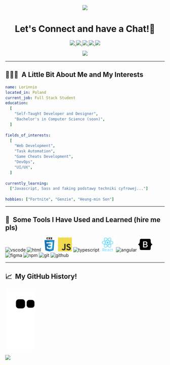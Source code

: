<p align="center">
  <img src="https://capsule-render.vercel.app/api?type=waving&color=gradient&text=Hello!&height=100&section=header"/>
</p>

<h1 align="center">
  Let's Connect and have a Chat!💬
</h1>

<p align="center">
<a href="https://lorinnio.netlify.app/">
  <img height="50" src="https://user-images.githubusercontent.com/46517096/166972883-f5f1d88c-0246-4374-88ac-ded0f2cf0699.png"/>
</a>
<a href="https://www.linkedin.com/in/lorinnio/">
  <img height="50" src="https://user-images.githubusercontent.com/46517096/166973395-19676cd8-f8ec-4abf-83ff-da8243505b82.png"/>
</a>

<a href="https://dev.to/lorinnio">
  <img height="50" src="https://user-images.githubusercontent.com/46517096/166974096-7aeecad4-483e-4c85-983f-f4b37b3f794e.png"/>
</a>
<a href="https://twitter.com/lorinnio">
  <img height="50" src="https://user-images.githubusercontent.com/46517096/166974271-91dfa250-d70b-4cb9-8707-f1bda1b708c3.png"/>
</a>
<a href="https://www.instagram.com/lorinnio/">
  <img height="50" src="https://user-images.githubusercontent.com/46517096/166974368-9798f39f-1f46-499c-b14e-81f0a3f83a06.png"/>
</a>
</p>

<p align="center">
  <!-- <img src= "https://i.giphy.com/media/q217GUnfKAmJlFcjBX/giphy.webp"> -->
  <!-- <img src= "https://ik.imagekit.io/lorinnio/ekipa-friz.gif?updatedAt=1679420109513"> -->
  <!-- <img src= "https://ik.imagekit.io/lorinnio/eluwina.gif?updatedAt=1679420367811"> -->
  <!-- <img src= "https://ik.imagekit.io/lorinnio/inazuma-eleven-ina11.gif?updatedAt=1679421456340"> -->
  <img src= "https://ik.imagekit.io/lorinnio/inazuma-eleven-ina11__1_.gif?updatedAt=1679421444596">
  
</p>

---

<h2> 👨🏻‍💻 &nbsp;A Little Bit About Me and My Interests</h2>

```yaml
name: Lorinnio
located_in: Poland
current_job: Full Stack Student
education:
  [
    "Self-Taught Developer and Designer",
    "Bachelor's in Computer Science (soon)",
  ]

fields_of_interests:
  [
    "Web Development",
    "Task Automation",
    "Game Cheats Development",
    "DevOps",
    "UI/UX",
  ]

currently_learning:
  ["Javascript, Sass and faking podstawy techniki cyfrowej..."]

hobbies: ["Fortnite", "Genzie", "Heung-min Son"]
```

---

<h2> 🚀 &nbsp;Some Tools I Have Used and Learned (hire me pls)</h2>
<p align="left">
<img src="https://cdn.jsdelivr.net/gh/devicons/devicon/icons/vscode/vscode-original.svg" alt="vscode" width="45" height="45"/>
<img src="https://cdn.jsdelivr.net/gh/devicons/devicon/icons/html5/html5-original.svg" alt="html" width="45" height="45"/>
<img src="https://raw.githubusercontent.com/devicons/devicon/master/icons/css3/css3-original-wordmark.svg" alt="css3" width="45" height="45" />
<img src="https://raw.githubusercontent.com/devicons/devicon/master/icons/javascript/javascript-original.svg" alt="javascript" width="45" height="45" />
<img src="https://cdn.jsdelivr.net/gh/devicons/devicon/icons/typescript/typescript-original.svg" alt="typescript" width="45" height="45"/>

<img src="https://raw.githubusercontent.com/devicons/devicon/master/icons/react/react-original-wordmark.svg" alt="react" width="45" height="45" />
<img src="https://cdn.jsdelivr.net/gh/devicons/devicon/icons/angularjs/angularjs-plain.svg" alt="angular" width="45" height="45"/>

<img src="https://raw.githubusercontent.com/devicons/devicon/master/icons/bootstrap/bootstrap-plain.svg" alt="bootstrap" width="45" height="45" />

<img src="https://cdn.jsdelivr.net/gh/devicons/devicon/icons/figma/figma-original.svg" alt="figma" width="45" height="45"/>
<img src="https://cdn.jsdelivr.net/gh/devicons/devicon/icons/npm/npm-original-wordmark.svg" alt="npm" width="45" height="45"/>

<img src="https://cdn.jsdelivr.net/gh/devicons/devicon/icons/git/git-original.svg" alt="git" width="45" height="45"/>
<img src="https://cdn.jsdelivr.net/gh/devicons/devicon/icons/github/github-original.svg" alt="github" width="45" height="45"/>

</p>

---

<h2> 📈 &nbsp;My GitHub History!</h2>

![Snake animation](https://github.com/lorinnio/lorinnio/blob/output/github-contribution-grid-snake.svg)

<p align="left">
  <img src="https://capsule-render.vercel.app/api?type=waving&color=gradient&height=100&section=footer"/>
</p>
